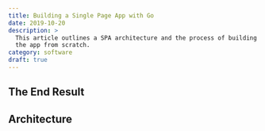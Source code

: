 ```yaml
---
title: Building a Single Page App with Go
date: 2019-10-20
description: >
  This article outlines a SPA architecture and the process of building
  the app from scratch.
category: software
draft: true
---
```


## The End Result

## Architecture


